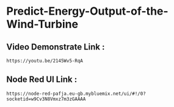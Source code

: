 # Predict-Energy-Output-of-the-Wind-Turbine
## Video Demonstrate Link :
    https://youtu.be/2145Wv5-RqA
## Node Red UI Link : 
    https://node-red-pafja.eu-gb.mybluemix.net/ui/#!/0?socketid=w9Cv3N8Vmxz7m3zGAAAA
